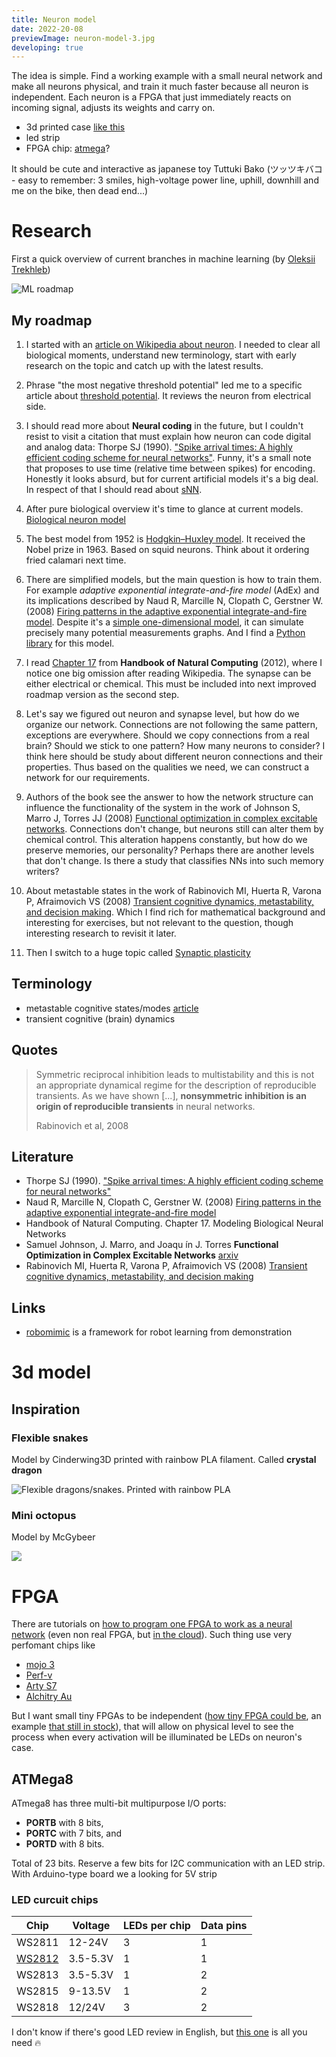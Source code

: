 ```yaml
---
title: Neuron model
date: 2022-20-08
previewImage: neuron-model-3.jpg
developing: true
---
```


The idea is simple. Find a working example with a small neural network and make all neurons physical, and train it much faster because all neuron is independent. Each neuron is a FPGA that just immediately reacts on incoming signal, adjusts its weights and carry on.

- 3d printed case [like this](https://www.thingiverse.com/thing:3505006)
- led strip
- FPGA chip: [atmega](/make/arduino-soul-possession)?

It should be cute and interactive as japanese toy Tuttuki Bako (ツッツキバコ - easy to remember: 3 smiles, high-voltage power line, uphill, downhill and me on the bike, then dead end...)


# Research

First a quick overview of current branches in machine learning (by [Oleksii Trekhleb](https://github.com/trekhleb/homemade-machine-learning))

![ML roadmap](./machine-learning-map.png)



## My roadmap

1. I started with an [article on Wikipedia about neuron](https://en.m.wikipedia.org/wiki/Neuron). I needed to clear all biological moments, understand new terminology, start with early research on the topic and catch up with the latest results.
2. Phrase "the most negative threshold potential" led me to a specific article about [threshold potential](https://en.m.wikipedia.org/wiki/Threshold_potential). It reviews the neuron from electrical side.
3. I should read more about **Neural coding** in the future, but I couldn't resist to visit a citation that must explain how neuron can code digital and analog data: Thorpe SJ (1990). ["Spike arrival times: A highly efficient coding scheme for neural networks"](https://web.archive.org/web/20120215151304/http://pop.cerco.ups-tlse.fr/fr_vers/documents/thorpe_sj_90_91.pdf). Funny, it's a small note that proposes to use time (relative time between spikes) for encoding. Honestly it looks absurd, but for current artificial models it's a big deal. In respect of that I should read about [sNN](https://en.wikipedia.org/wiki/Spiking_neural_network).
4. After pure biological overview it's time to glance at current models. [Biological neuron model](https://en.wikipedia.org/wiki/Biological_neuron_model)
5. The best model from 1952 is [Hodgkin–Huxley model](https://en.wikipedia.org/wiki/Hodgkin%E2%80%93Huxley_model). It received the Nobel prize in 1963. Based on squid neurons. Think about it ordering fried calamari next time.

6. There are simplified models, but the main question is how to train them. For example _adaptive exponential integrate-and-fire model_ (AdEx) and its implications described by Naud R, Marcille N, Clopath C, Gerstner W. (2008) [Firing patterns in the adaptive exponential integrate-and-fire model](https://www.ncbi.nlm.nih.gov/pmc/articles/PMC2798047/#!po=48.6842). Despite it's a [simple one-dimensional model](https://en.wikipedia.org/wiki/Exponential_integrate-and-fire), it can simulate precisely many potential measurements graphs. And I find a [Python library](https://neuronaldynamics-exercises.readthedocs.io/en/latest/exercises/adex-model.html) for this model.
7. I read [Chapter 17](https://link.springer.com/referenceworkentry/10.1007/978-3-540-92910-9_17) from **Handbook of Natural Computing** (2012), where I notice one big omission after reading Wikipedia. The synapse can be either electrical or chemical. This must be included into next improved roadmap version as the second step.
7. Let's say we figured out neuron and synapse level, but how do we organize our network. Connections are not following the same pattern, exceptions are everywhere. Should we copy connections from a real brain? Should we stick to one pattern? How many neurons to consider? I think here should be study about different neuron connections and their properties. Thus based on the qualities we need, we can construct a network for our requirements.
8. Authors of the book see the answer to how the network structure can influence the functionality of the system in the work of Johnson S, Marro J, Torres JJ (2008) [Functional optimization in complex excitable networks](https://arxiv.org/abs/0805.1309). Connections don't change, but neurons still can alter them by chemical control. This alteration happens constantly, but how do we preserve memories, our personality? Perhaps there are another levels that don't change. Is there a study that classifies NNs into such memory writers?
9. About metastable states in the work of Rabinovich MI, Huerta R, Varona P, Afraimovich VS (2008) [Transient cognitive dynamics, metastability, and decision making](https://journals.plos.org/ploscompbiol/article?id=10.1371/journal.pcbi.1000072). Which I find rich for mathematical background and interesting for exercises, but not relevant to the question, though interesting research to revisit it later.
10. Then I switch to a huge topic called [Synaptic plasticity](https://www.nature.com/articles/1301559)


## Terminology

- metastable cognitive states/modes [article](https://www.fil.ion.ucl.ac.uk/~karl/Transients,%20Metastability,%20and%20Neuronal%20Dynamics.pdf)
- transient cognitive (brain) dynamics


## Quotes

> Symmetric reciprocal inhibition leads to multistability and this is not an appropriate dynamical regime for the description of reproducible transients. As we have shown [...], **nonsymmetric inhibition is an origin of reproducible transients** in neural networks.
> 
> Rabinovich et al, 2008


## Literature

- Thorpe SJ (1990). ["Spike arrival times: A highly efficient coding scheme for neural networks"](https://web.archive.org/web/20120215151304/http://pop.cerco.ups-tlse.fr/fr_vers/documents/thorpe_sj_90_91.pdf)
- Naud R, Marcille N, Clopath C, Gerstner W. (2008) [Firing patterns in the adaptive exponential integrate-and-fire model](https://www.ncbi.nlm.nih.gov/pmc/articles/PMC2798047/#!po=48.6842)
- Handbook of Natural Computing. Chapter 17. Modeling Biological Neural Networks
- Samuel Johnson, J. Marro, and Joaqu ́ın J. Torres **Functional Optimization in Complex Excitable Networks** [arxiv](https://arxiv.org/abs/0805.1309)
- Rabinovich MI, Huerta R, Varona P, Afraimovich VS (2008) [Transient cognitive dynamics, metastability, and decision making](https://journals.plos.org/ploscompbiol/article?id=10.1371/journal.pcbi.1000072)


## Links

- [robomimic](https://robomimic.github.io/) is a framework for robot learning from demonstration


# 3d model

## Inspiration

### Flexible snakes

Model by Cinderwing3D printed with rainbow PLA filament. Called **crystal dragon**

![Flexible dragons/snakes. Printed with rainbow PLA](./3d-printed-flexible-dragon-snake.jpg)

### Mini octopus

Model by McGybeer

![](./3d-print-in-place-mini-octopus.jpeg)


# FPGA


There are tutorials on [how to program one FPGA to work as a neural network](https://www.youtube.com/watch?v=Qgjawf20v7Y) (even non real FPGA, but [in the cloud](https://towardsdatascience.com/neural-network-inference-on-fpgas-d1c20c479e84)). Such thing use very perfomant chips like

- [mojo 3](https://www.nutsvolts.com/magazine/article/July2015_Clarke)
- [Perf-v](https://www.electromaker.io/shop/product/perf-v-based-on-xilinx-artix-7-fpga-risc-v-opensource)
- [Arty S7](https://digilent.com/shop/arty-s7-spartan-7-fpga-development-board/)
- [Alchitry Au](https://www.sparkfun.com/products/16527)

But I want small tiny FPGAs to be independent ([how tiny FPGA could be](https://hackaday.com/2015/07/03/hackaday-prize-entry-they-make-fpgas-that-small/), an example [that still in stock](https://www.adafruit.com/product/4332)), that will allow on physical level to see the process when every activation will be illuminated be LEDs on neuron's case.


## ATMega8

ATmega8 has three multi-bit multipurpose I/O ports: 

- **PORTB** with 8 bits, 
- **PORTC** with 7 bits, and 
- **PORTD** with 8 bits. 

Total of 23 bits. Reserve a few bits for I2C communication with an LED strip. With Arduino-type board we a looking for 5V strip

### LED curcuit chips

Chip   | Voltage  | LEDs per chip | Data pins
-------|----------|---------------|----------
WS2811 | 12-24V   |  3            |  1
[WS2812](https://www.amazon.com/BTF-LIGHTING-Individual-Addressable-Flexible-Non-Waterproof/dp/B088FKZWDQ/) | 3.5-5.3V |  1            |  1
WS2813 | 3.5-5.3V |  1            |  2
WS2815 | 9-13.5V  |  1            |  2
WS2818 | 12/24V   |  3            |  2

I don't know if there's good LED review in English, but [this one](https://alexgyver.ru/ws2812_guide/) is all you need 🔥